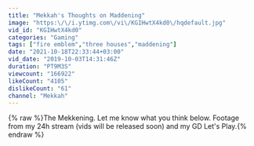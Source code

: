 ```yaml
---
title: "Mekkah's Thoughts on Maddening"
image: "https:\/\/i.ytimg.com\/vi\/KGIHwtX4kd0\/hqdefault.jpg"
vid_id: "KGIHwtX4kd0"
categories: "Gaming"
tags: ["fire emblem","three houses","maddening"]
date: "2021-10-18T22:33:44+03:00"
vid_date: "2019-10-03T14:31:46Z"
duration: "PT9M3S"
viewcount: "166922"
likeCount: "4105"
dislikeCount: "61"
channel: "Mekkah"
---
```

{% raw %}The Mekkening. Let me know what you think below. Footage from my 24h stream (vids will be released soon) and my GD Let's Play.{% endraw %}
